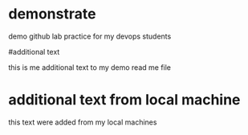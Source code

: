 # demonstrate
demo github lab practice for my devops students

#additional text

this is me additional text to my demo read me file


# additional text from local machine

this text were added from my local machines